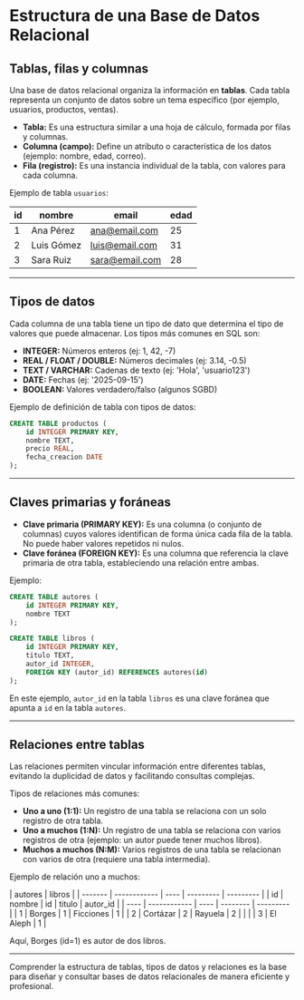 # Estructura de una Base de Datos Relacional

## Tablas, filas y columnas

Una base de datos relacional organiza la información en **tablas**. Cada tabla representa un conjunto de datos sobre un tema específico (por ejemplo, usuarios, productos, ventas).

- **Tabla:** Es una estructura similar a una hoja de cálculo, formada por filas y columnas.
- **Columna (campo):** Define un atributo o característica de los datos (ejemplo: nombre, edad, correo).
- **Fila (registro):** Es una instancia individual de la tabla, con valores para cada columna.

Ejemplo de tabla `usuarios`:

| id  | nombre     | email          | edad |
| --- | ---------- | -------------- | ---- |
| 1   | Ana Pérez  | ana@email.com  | 25   |
| 2   | Luis Gómez | luis@email.com | 31   |
| 3   | Sara Ruiz  | sara@email.com | 28   |

---

## Tipos de datos

Cada columna de una tabla tiene un tipo de dato que determina el tipo de valores que puede almacenar. Los tipos más comunes en SQL son:

- **INTEGER:** Números enteros (ej: 1, 42, -7)
- **REAL / FLOAT / DOUBLE:** Números decimales (ej: 3.14, -0.5)
- **TEXT / VARCHAR:** Cadenas de texto (ej: 'Hola', 'usuario123')
- **DATE:** Fechas (ej: '2025-09-15')
- **BOOLEAN:** Valores verdadero/falso (algunos SGBD)

Ejemplo de definición de tabla con tipos de datos:

```sql
CREATE TABLE productos (
	id INTEGER PRIMARY KEY,
	nombre TEXT,
	precio REAL,
	fecha_creacion DATE
);
```

---

## Claves primarias y foráneas

- **Clave primaria (PRIMARY KEY):** Es una columna (o conjunto de columnas) cuyos valores identifican de forma única cada fila de la tabla. No puede haber valores repetidos ni nulos.
- **Clave foránea (FOREIGN KEY):** Es una columna que referencia la clave primaria de otra tabla, estableciendo una relación entre ambas.

Ejemplo:

```sql
CREATE TABLE autores (
	id INTEGER PRIMARY KEY,
	nombre TEXT
);

CREATE TABLE libros (
	id INTEGER PRIMARY KEY,
	titulo TEXT,
	autor_id INTEGER,
	FOREIGN KEY (autor_id) REFERENCES autores(id)
);
```

En este ejemplo, `autor_id` en la tabla `libros` es una clave foránea que apunta a `id` en la tabla `autores`.

---

## Relaciones entre tablas

Las relaciones permiten vincular información entre diferentes tablas, evitando la duplicidad de datos y facilitando consultas complejas.

Tipos de relaciones más comunes:

- **Uno a uno (1:1):** Un registro de una tabla se relaciona con un solo registro de otra tabla.
- **Uno a muchos (1:N):** Un registro de una tabla se relaciona con varios registros de otra (ejemplo: un autor puede tener muchos libros).
- **Muchos a muchos (N:M):** Varios registros de una tabla se relacionan con varios de otra (requiere una tabla intermedia).

Ejemplo de relación uno a muchos:

| autores | libros       |
| ------- | ------------ | ---- | --------- | --------- |
| id      | nombre       | id   | titulo    | autor_id  |
| ----    | ------------ | ---- | --------  | --------- |
| 1       | Borges       | 1    | Ficciones | 1         |
| 2       | Cortázar     | 2    | Rayuela   | 2         |
|         |              | 3    | El Aleph  | 1         |

Aquí, Borges (id=1) es autor de dos libros.

---

Comprender la estructura de tablas, tipos de datos y relaciones es la base para diseñar y consultar bases de datos relacionales de manera eficiente y profesional.
